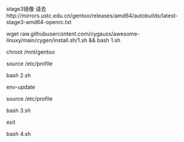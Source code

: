 stage3镜像 请去http://mirrors.ustc.edu.cn/gentoo/releases/amd64/autobuilds/latest-stage3-amd64-openrc.txt

wget raw.githubusercontent.com/cygauss/awesome-linuxy/main/cygen/install.sh/1.sh && bash 1.sh

chroot /mnt/gentoo

source /etc/profile

bash 2.sh

env-update

source /etc/profile

bash 3.sh

exit

bash 4.sh



